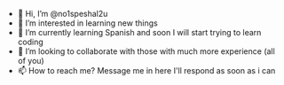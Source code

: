 - 👋 Hi, I’m @no1speshal2u
- 👀 I’m interested in learning new things
- 🌱 I’m currently learning Spanish and soon I will start trying to learn coding 
- 💞️ I’m looking to collaborate with those with much more experience (all of you)
- 📫 How to reach me? Message me in here  I'll respond as soon as i can  

<!---
no1speshal2u/no1speshal2u is a ✨ special ✨ repository because its `README.md` (this file) appears on your GitHub profile.
You can click the Preview link to take a look at your changes.
--->
